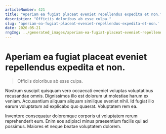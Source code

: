 ```yaml
---
articleNumber: 421
title: "Aperiam ea fugiat placeat eveniet repellendus expedita et non."
description: "Officiis doloribus ab esse culpa."
slug: 'aperiam-ea-fugiat-placeat-eveniet-repellendus-expedita-et-non.'
date: 2020-05-21
rngImg: ../generated_images/aperiam-ea-fugiat-placeat-eveniet-repellendus-expedita-et-non..jpg
---
```


# Aperiam ea fugiat placeat eveniet repellendus expedita et non.

> Officiis doloribus ab esse culpa.

Nostrum suscipit quisquam vero occaecati eveniet voluptas voluptatibus recusandae omnis. Dignissimos illo est dolorum ut molestiae harum ex veniam. Accusantium aliquam aliquam similique eveniet nihil. Id fugiat illo earum voluptatum ad explicabo quo quaerat. Voluptatem rem ea.
 Inventore consequatur doloremque corporis ut voluptatem rerum reprehenderit eum. Enim eos adipisci minus praesentium facilis qui ad possimus. Maiores et neque beatae voluptatem dolorem.

